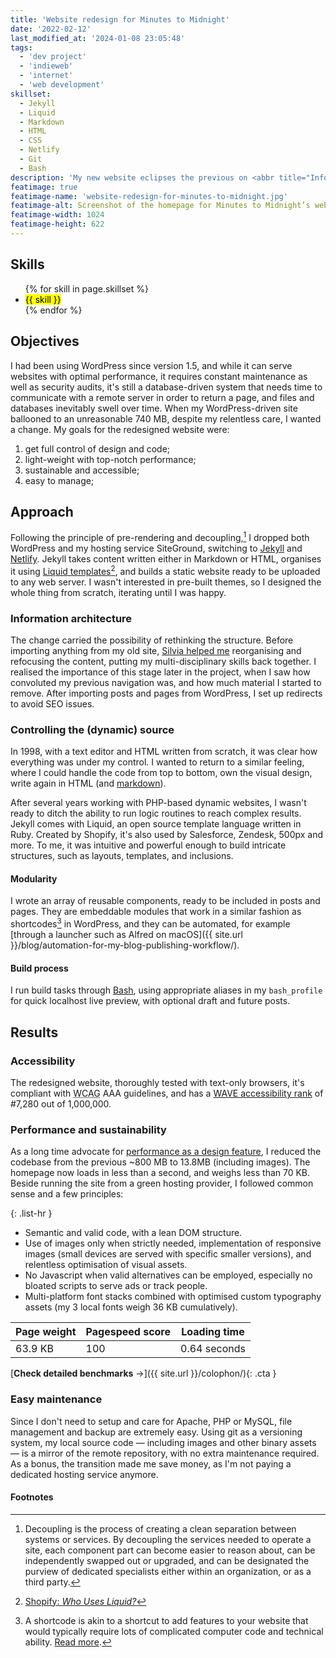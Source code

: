 ```yaml
---
title: 'Website redesign for Minutes to Midnight'
date: '2022-02-12'
last_modified_at: '2024-01-08 23:05:48'
tags:
  - 'dev project'
  - 'indieweb'
  - 'internet'
  - 'web development'
skillset:
  - Jekyll
  - Liquid
  - Markdown
  - HTML
  - CSS
  - Netlify
  - Git
  - Bash
description: 'My new website eclipses the previous on <abbr title="Information Architecture">IA</abbr>, performance, sustainability and ease of maintenance.'
featimage: true
featimage-name: 'website-redesign-for-minutes-to-midnight.jpg'
featimage-alt: Screenshot of the homepage for Minutes to Midnight’s website
featimage-width: 1024
featimage-height: 622
---
```

## Skills

<ul class="list-inline">
  {% for skill in page.skillset %}
  <li><mark>{{ skill }}</mark></li>
  {% endfor %}
</ul>

## Objectives

I had been using WordPress since version 1.5, and while it can serve websites with optimal performance, it requires constant maintenance as well as security audits, it's still a database-driven system that needs time to communicate with a remote server in order to return a page, and files and databases inevitably swell over time. When my WordPress-driven site ballooned to an unreasonable 740 MB, despite my relentless care, I wanted a change. My goals for the redesigned website were: 

1. get full control of design and code;
1. light-weight with top-notch performance;
1. sustainable and accessible;
1. easy to manage;

## Approach

Following the principle of pre-rendering and decoupling,[^1] I dropped both WordPress and my hosting service SiteGround, switching to [Jekyll](https://jekyllrb.com/) and [Netlify](https://netlify.com). Jekyll takes content written either in Markdown or HTML, organises it using [Liquid templates](https://shopify.github.io/liquid/)[^2], and builds a static website ready to be uploaded to any web server. I wasn't interested in pre-built themes, so I designed the whole thing from scratch, iterating until I was happy.

### Information architecture

The change carried the possibility of rethinking the structure. Before importing anything from my old site, [Silvia helped me](https://silviamaggidesign.com) reorganising and refocusing the content, putting my multi-disciplinary skills back together. I realised the importance of this stage later in the project, when I saw how convoluted my previous navigation was, and how much material I started to remove. After importing posts and pages from WordPress, I set up redirects to avoid SEO issues.

### Controlling the (dynamic) source

In 1998, with a text editor and HTML written from scratch, it was clear how everything was under my control. I wanted to return to a similar feeling, where I could handle the code from top to bottom, own the visual design, write again in HTML (and [markdown](https://en.wikipedia.org/wiki/Markdown)).

After several years working with PHP-based dynamic websites, I wasn't ready to ditch the ability to run logic routines to reach complex results. Jekyll comes with Liquid, an open source template language written in Ruby. Created by Shopify, it's also used by Salesforce, Zendesk, 500px and more. To me, it was intuitive and powerful enough to build intricate structures, such as layouts, templates, and inclusions.

#### Modularity

I wrote an array of reusable components, ready to be included in posts and pages. They are embeddable modules that work in a similar fashion as shortcodes[^3] in WordPress, and they can be automated, for example [through a launcher such as Alfred on macOS]({{ site.url }}/blog/automation-for-my-blog-publishing-workflow/).

#### Build process
I run build tasks through [Bash](https://www.gnu.org/software/bash/), using appropriate aliases in my `bash_profile` for quick localhost live preview, with optional draft and future posts.

## Results

### Accessibility

The redesigned website, thoroughly tested with text-only browsers, it's compliant with <abbr title="Web Content Accessibility Guidelines">WCAG</abbr> AAA guidelines, and has a [WAVE accessibility rank](https://webaim.org/projects/million/lookup?domain=minutestomidnight.co.uk) of #7,280 out of 1,000,000.

### Performance and sustainability

As a long time advocate for [performance as a design feature](https://web.archive.org/web/20130717022229/http://uifarm.co.uk/responsive-design-framework-performance/), I reduced the codebase from the previous ~800 MB to 13.8MB (including images). The homepage now loads in less than a second, and weighs less than 70 KB. Beside running the site from a green hosting provider, I followed common sense and a few principles:

{: .list-hr }
- Semantic and valid code, with a lean DOM structure.
- Use of images only when strictly needed, implementation of responsive images (small devices are served with specific smaller versions), and relentless optimisation of visual assets.
- No Javascript when valid alternatives can be employed, especially no bloated scripts to serve ads or track people.
- Multi-platform font stacks combined with optimised custom typography assets (my 3 local fonts weigh 36 KB cumulatively).

| Page weight | Pagespeed score | Loading time |
| ----------- | --------------- | ------------ |
| 63.9 KB     | 100             | 0.64 seconds |

[**Check detailed benchmarks**&nbsp;&rarr;]({{ site.url }}/colophon/){: .cta }

### Easy maintenance

Since I don't need to setup and care for Apache, PHP or MySQL, file management and backup are extremely easy. Using git as a versioning system, my local source code — including images and other binary assets — is a mirror of the remote repository, with no extra maintenance required. As a bonus, the transition made me save money, as I'm not paying a dedicated hosting service anymore.

#### Footnotes

[^1]: Decoupling is the process of creating a clean separation between systems or services. By decoupling the services needed to operate a site, each component part can become easier to reason about, can be independently swapped out or upgraded, and can be designated the purview of dedicated specialists either within an organization, or as a third party.
[^2]: [Shopify: _Who Uses Liquid?_](https://github.com/Shopify/liquid/wiki#who-uses-liquid)
[^3]: A shortcode is akin to a shortcut to add features to your website that would typically require lots of complicated computer code and technical ability. [Read more](https://wordpress.com/support/shortcodes/).
[^4]: [https://developers.google.com/search/docs/advanced/crawling/consolidate-duplicate-urls](https://developers.google.com/search/docs/advanced/crawling/consolidate-duplicate-urls)
[^5]: [https://developers.google.com/search/docs/advanced/appearance/snippet?hl=en](https://developers.google.com/search/docs/advanced/appearance/snippet?hl=en)
[^6]: A Webmention is a notification that one URL links to another. For example, Alice writes an interesting post on her blog. Bob then writes a response to her post on his own site, linking back to Alice's original post. Bob's publishing software sends a Webmention to Alice notifying that her article was replied to, and Alice's software can show that reply as a comment on the original post.